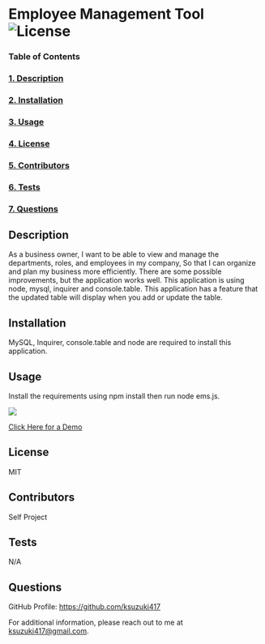 # Employee Management Tool ![License](https://img.shields.io/badge/License-MIT-blue)

  ### Table of Contents
  ### [1. Description](#Description)
  ### [2. Installation](##Installation)
  ### [3. Usage](##Usage)
  ### [4. License](#License)
  ### [5. Contributors](##Contributors)
  ### [6. Tests](##Tests)
  ### [7. Questions](##Questions)

  ## Description
  As a business owner, I want to be able to view and manage the departments, roles, and employees in my company, So that I can organize and plan my business more efficiently.   There are some possible improvements, but the application works well. This application is using node, mysql, inquirer and console.table. This application has a feature that the updated table will display when you add or update the table.
  

  ## Installation 
  MySQL, Inquirer, console.table and node are required to install this application.

  ## Usage
  Install the requirements using npm install then run node ems.js. 

  <img src="/Assets/ems.gif"> 
 
  [Click Here for a Demo](https://drive.google.com/file/d/1RUQ5EHub8Sfbo_-_WEcUUJZAG9FB1RvK/view)

  ## License
  MIT

  ## Contributors
  Self Project

  ## Tests
  N/A

  ## Questions
  GitHub Profile: https://github.com/ksuzuki417

  For additional information, please reach out to me at ksuzuki417@gmail.com.
